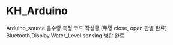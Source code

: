 # KH_Arduino
Arduino_source
음수량 측정 코드 작성중 (뚜껑 close, open 판별 완료)
Bluetooth,Display,Water_Level sensing 병합 완료 
